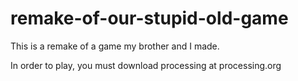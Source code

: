 # remake-of-our-stupid-old-game
This is a remake of a game my brother and I made.

In order to play, you must download processing at processing.org
